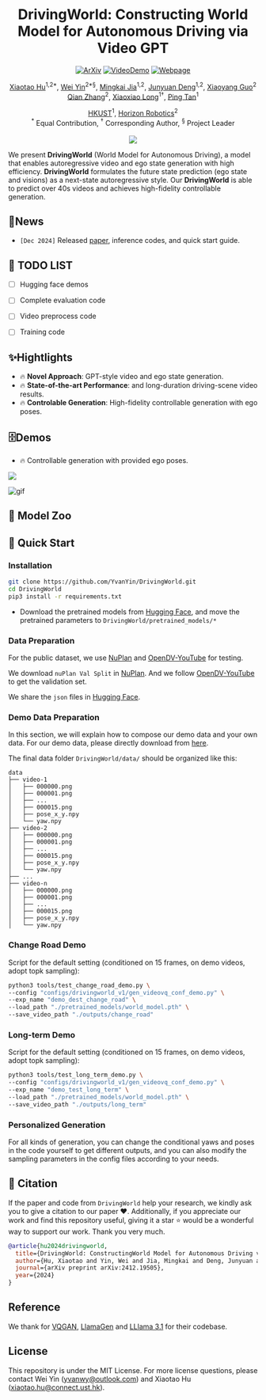 <div align="center">

<h1>DrivingWorld: Constructing World Model for Autonomous Driving via Video GPT</h1>

<p align="center">
<a href="https://arxiv.org/abs/2412.19505"><img src="https://img.shields.io/badge/ArXiv-2412.19505-%23840707.svg" alt="ArXiv"></a>
<a href="https://youtu.be/5QJRAxnjX0k"><img src="https://img.shields.io/badge/Youtube Demo-Video-%26840707.svg" alt="VideoDemo"></a>
<a href="https://huxiaotaostasy.github.io/DrivingWorld/index.html"><img src="https://img.shields.io/badge/Webpage-DrivingWorld-%237CB4F7.svg" alt="Webpage"></a>
</p>

[Xiaotao Hu](https://huxiaotaostasy.github.io/)<sup>1,2*</sup>, [Wei Yin](https://yvanyin.net/)<sup>2*§</sup>, [Mingkai Jia](https://scholar.google.com/citations?user=fcpTdvcAAAAJ&hl=zh-CN)<sup>1,2</sup>, [Junyuan Deng](https://scholar.google.com/citations?user=KTCPC5IAAAAJ&hl=en)<sup>1,2</sup>, [Xiaoyang Guo](https://xy-guo.github.io/)<sup>2</sup><br>
[Qian Zhang](https://scholar.google.com.hk/citations?hl=zh-CN&user=pCY-bikAAAAJ)<sup>2</sup>, [Xiaoxiao Long](https://www.xxlong.site/)<sup>1†</sup>, [Ping Tan](https://scholar.google.com/citations?user=XhyKVFMAAAAJ&hl=en)<sup>1</sup><br>

[HKUST](https://hkust.edu.hk/)<sup>1</sup>, [Horizon Robotics](https://en.horizon.auto/)<sup>2</sup><br>
<sup>*</sup> Equal Contribution, <sup>†</sup> Corresponding Author, <sup>§</sup> Project Leader
<br><br><image src="./images/pipeline.png"/>
</div>

We present **DrivingWorld** (World Model for Autonomous Driving), a model that enables autoregressive video and ego state generation with high efficiency. **DrivingWorld** formulates the future state prediction (ego state and visions) as a next-state autoregressive style. Our **DrivingWorld** is able to predict over 40s videos and achieves high-fidelity controllable generation.

## 🚀News

- ```[Dec 2024]``` Released [paper](https://arxiv.org/abs/2412.19505), inference codes, and quick start guide.

## 🔨 TODO LIST

- [ ] Hugging face demos
- [ ] Complete evaluation code
- [ ] Video preprocess code
- [ ] Training code


## ✨Hightlights

- 🔥 **Novel Approach**: GPT-style video and ego state generation.
- 🔥 **State-of-the-art Performance**:  and long-duration driving-scene video results.
- 🔥 **Controlable Generation**: High-fidelity controllable generation with ego poses.

## 🗄️Demos
- 🔥 Controllable generation with provided ego poses.
<a id="demo"></a>

<image src="./images/teaser.png"/>

![gif](https://raw.githubusercontent.com/huxiaotaostasy/huxiaotaostasy.github.io/main/DrivingWorld/videos/video_github.gif)

## 🙊 Model Zoo



## 🔑 Quick Start
<a id="quick start"></a>


### Installation

```bash
git clone https://github.com/YvanYin/DrivingWorld.git
cd DrivingWorld
pip3 install -r requirements.txt
```
* Download the pretrained models from [Hugging Face](https://huggingface.co/huxiaotaostasy/DrivingWorld/tree/main), and move the pretrained parameters to `DrivingWorld/pretrained_models/*`

### Data Preparation
For the public dataset, we use [NuPlan](https://nuplan.org/) and [OpenDV-YouTube](https://github.com/OpenDriveLab/DriveAGI?tab=readme-ov-file#opendv) for testing.

We download `nuPlan Val Split` in [NuPlan](https://nuplan.org/). And we follow [OpenDV-YouTube](https://github.com/OpenDriveLab/DriveAGI/blob/main/opendv/README.md) to get the validation set.

We share the `json` files in [Hugging Face](https://huggingface.co/huxiaotaostasy/DrivingWorld/tree/main).

### Demo Data Preparation
In this section, we will explain how to compose our demo data and your own data. For our demo data, please directly download from [here](https://drive.google.com/file/d/1huXLW7RDYY5qXRmHIaeK6laKuSkjOQKF/view?usp=drive_link).

The final data folder `DrivingWorld/data/` should be organized like this:

```
data
├── video-1
│   ├── 000000.png
│   ├── 000001.png
│   ├── ...
│   ├── 000015.png
│   ├── pose_x_y.npy
│   └── yaw.npy
├── video-2
│   ├── 000000.png
│   ├── 000001.png
│   ├── ...
│   ├── 000015.png
│   ├── pose_x_y.npy
│   └── yaw.npy
├── ...
├── video-n
│   ├── 000000.png
│   ├── 000001.png
│   ├── ...
│   ├── 000015.png
│   ├── pose_x_y.npy
│   └── yaw.npy
```

### Change Road Demo

Script for the default setting (conditioned on 15 frames, on demo videos, adopt topk sampling):
```bash
python3 tools/test_change_road_demo.py \
--config "configs/drivingworld_v1/gen_videovq_conf_demo.py" \
--exp_name "demo_dest_change_road" \
--load_path "./pretrained_models/world_model.pth" \
--save_video_path "./outputs/change_road"
```

### Long-term Demo

Script for the default setting (conditioned on 15 frames, on demo videos, adopt topk sampling):
```bash
python3 tools/test_long_term_demo.py \
--config "configs/drivingworld_v1/gen_videovq_conf_demo.py" \ 
--exp_name "demo_test_long_term" \
--load_path "./pretrained_models/world_model.pth" \
--save_video_path "./outputs/long_term"
```

### Personalized Generation

For all kinds of generation, you can change the conditional yaws and poses in the code yourself to get different outputs, and you can also modify the sampling parameters in the config files according to your needs.

## 📌 Citation

If the paper and code from `DrivingWorld` help your research, we kindly ask you to give a citation to our paper ❤️. Additionally, if you appreciate our work and find this repository useful, giving it a star ⭐️ would be a wonderful way to support our work. Thank you very much.

```bibtex
@article{hu2024drivingworld,
  title={DrivingWorld: ConstructingWorld Model for Autonomous Driving via Video GPT},
  author={Hu, Xiaotao and Yin, Wei and Jia, Mingkai and Deng, Junyuan and Guo, Xiaoyang and Zhang, Qian and Long, Xiaoxiao and Tan, Ping},
  journal={arXiv preprint arXiv:2412.19505},
  year={2024}
}
```

## Reference
We thank for [VQGAN](https://github.com/CompVis/taming-transformers), [LlamaGen](https://github.com/FoundationVision/LlamaGen) and [LLlama 3.1](https://github.com/meta-llama/llama3) for their codebase.



## License

This repository is under the MIT License. For more license questions, please contact Wei Yin (yvanwy@outlook.com) and Xiaotao Hu (xiaotao.hu@connect.ust.hk).

